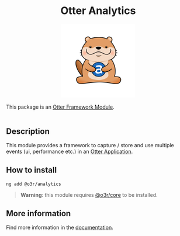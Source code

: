 <h1 align="center">Otter Analytics</h1>
<p align="center">
  <img src="../../../.attachments/otter.png" alt="Super cute Otter!" width="40%"/>
</p>

This package is an [Otter Framework Module](https://github.com/AmadeusITGroup/otter/tree/main/docs/core/MODULE.md).
<br />
<br />

## Description

This module provides a framework to capture / store and use multiple events (ui, performance etc.) in an [Otter Application](https://github.com/AmadeusITGroup/otter).

## How to install

```shell
ng add @o3r/analytics
```

> **Warning**: this module requires [@o3r/core](https://www.npmjs.com/package/@o3r/core) to be installed.

## More information

Find more information in the [documentation](https://github.com/AmadeusITGroup/otter/tree/main/docs/analytics/ANALYTICS.md).
